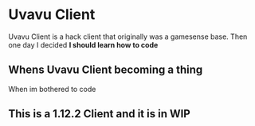 # Uvavu Client
Uvavu Client is a hack client that originally was a gamesense base. Then one day I decided
**I should learn how to code**

## Whens Uvavu Client becoming a thing

When im bothered to code

## This is a 1.12.2 Client and it is in WIP
